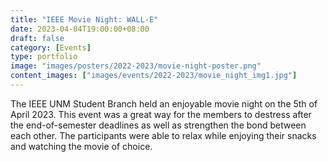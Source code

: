 ```yaml
---
title: "IEEE Movie Night: WALL-E"
date: 2023-04-04T19:00:00+08:00
draft: false
category: [Events]
type: portfolio
image: "images/posters/2022-2023/movie-night-poster.png"
content_images: ["images/events/2022-2023/movie_night_img1.jpg"]
---
```


The IEEE UNM Student Branch held an enjoyable movie night on the 5th of April 2023. This event was a great way for the members to destress after the end-of-semester deadlines as well as strengthen the bond between each other. The participants were able to relax while enjoying their snacks and watching the movie of choice. 